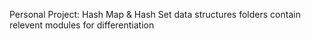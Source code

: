Personal Project: Hash Map & Hash Set data structures
folders contain relevent modules for differentiation